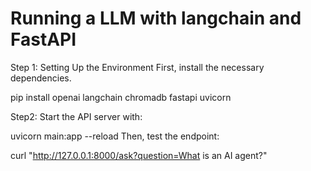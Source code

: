 # Running a LLM with langchain and FastAPI


Step 1: Setting Up the Environment
First, install the necessary dependencies.

pip install openai langchain chromadb fastapi uvicorn

Step2: Start the API server with:

uvicorn main:app --reload
Then, test the endpoint:

curl "http://127.0.0.1:8000/ask?question=What is an AI agent?"
